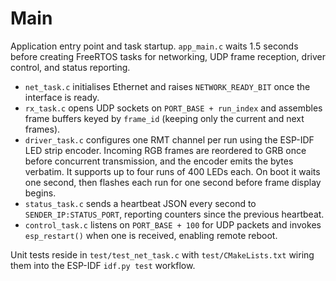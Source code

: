 # Main

Application entry point and task startup. `app_main.c` waits 1.5 seconds before creating FreeRTOS tasks for networking, UDP frame reception, driver control, and status reporting.

- `net_task.c` initialises Ethernet and raises `NETWORK_READY_BIT` once the interface is ready.
- `rx_task.c` opens UDP sockets on `PORT_BASE + run_index` and assembles frame buffers keyed by `frame_id` (keeping only the current and next frames).
- `driver_task.c` configures one RMT channel per run using the ESP-IDF LED strip encoder. Incoming RGB frames are reordered to GRB once before concurrent transmission, and the encoder emits the bytes verbatim. It supports up to four runs of 400 LEDs each. On boot it waits one second, then flashes each run for one second before frame display begins.
- `status_task.c` sends a heartbeat JSON every second to `SENDER_IP:STATUS_PORT`, reporting counters since the previous heartbeat.
- `control_task.c` listens on `PORT_BASE + 100` for UDP packets and invokes `esp_restart()` when one is received, enabling remote reboot.

Unit tests reside in `test/test_net_task.c` with `test/CMakeLists.txt` wiring them into the ESP-IDF `idf.py test` workflow.

